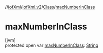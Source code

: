 //[iofXml](../../../index.md)/[iofXml.v2](../index.md)/[Class](index.md)/[maxNumberInClass](max-number-in-class.md)

# maxNumberInClass

[jvm]\
protected open var [maxNumberInClass](max-number-in-class.md): [String](https://docs.oracle.com/javase/8/docs/api/java/lang/String.html)

